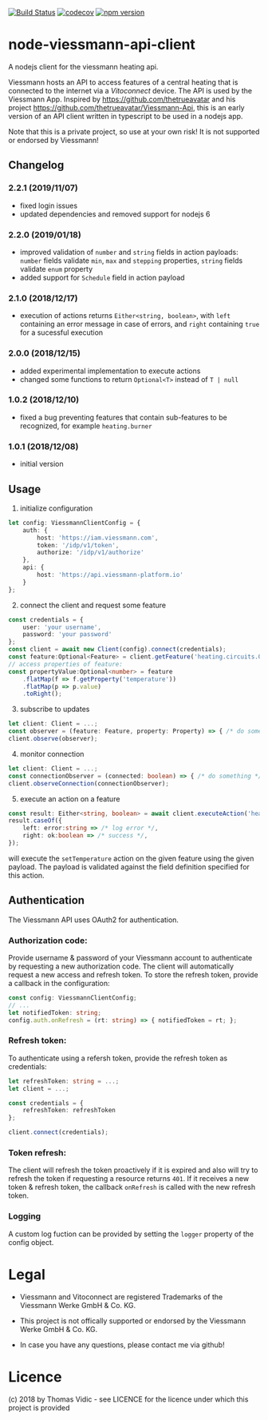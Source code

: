 [![Build Status](https://travis-ci.org/thovid/node-viessmann-api-client.svg?branch=master)](https://travis-ci.org/thovid/node-viessmann-api-client) [![codecov](https://codecov.io/gh/thovid/node-viessmann-api-client/branch/master/graph/badge.svg)](https://codecov.io/gh/thovid/node-viessmann-api-client)
[![npm version](https://badge.fury.io/js/viessmann-api-client.svg)](https://badge.fury.io/js/viessmann-api-client)

# node-viessmann-api-client

A nodejs client for the viessmann heating api.

Viessmann hosts an API to access features of a central heating that is connected to the internet via a *Vitoconnect* device. The API is used by the Viessmann App.
Inspired by https://github.com/thetrueavatar and his project https://github.com/thetrueavatar/Viessmann-Api, this is an early version of an API client written in typescript to be used in a nodejs app. 

Note that this is a private project, so use at your own risk! It is not supported or endorsed by Viessmann!

## Changelog
### 2.2.1 (2019/11/07)
- fixed login issues
- updated dependencies and removed support for nodejs 6
### 2.2.0 (2019/01/18)
- improved validation of `number` and `string` fields in action payloads: `number` fields validate `min`, `max` and `stepping` properties, `string` fields validate `enum` property
- added support for `Schedule` field in action payload 
### 2.1.0 (2018/12/17)
- execution of actions returns `Either<string, boolean>`, with `left` containing an error message in case of errors, and `right` containing `true` for a sucessful execution
### 2.0.0 (2018/12/15)
- added experimental implementation to execute actions
- changed some functions to return `Optional<T>` instead of `T | null`
### 1.0.2 (2018/12/10) 
- fixed a bug preventing features that contain sub-features to be recognized, for example `heating.burner`
### 1.0.1 (2018/12/08)
- initial version

## Usage
1. initialize configuration
```typescript
let config: ViessmannClientConfig = {
    auth: {
        host: 'https://iam.viessmann.com',
        token: '/idp/v1/token',
        authorize: '/idp/v1/authorize'
    },
    api: {
        host: 'https://api.viessmann-platform.io'
    }
};
```
2. connect the client and request some feature
```typescript
const credentials = {
    user: 'your username',
    password: 'your password'
};
const client = await new Client(config).connect(credentials);
const feature:Optional<Feature> = client.getFeature('heating.circuits.0.operating.programs.comfort');
// access properties of feature:
const propertyValue:Optional<number> = feature
    .flatMap(f => f.getProperty('temperature'))
    .flatMap(p => p.value)
    .toRight();
```

3. subscribe to updates
```typescript
let client: Client = ...;
const observer = (feature: Feature, property: Property) => { /* do something */ };
client.observe(observer);
```

4. monitor connection
```typescript
let client: Client = ...;
const connectionObserver = (connected: boolean) => { /* do something */ };
client.observeConnection(connectionObserver);
```
5. execute an action on a feature
```typescript
const result: Either<string, boolean> = await client.executeAction('heating.circuits.0.operating.programs.comfort', 'setTemperature', {targetTemperature: 22});
result.caseOf({
    left: error:string => /* log error */,
    right: ok:boolean => /* success */,
});
```
will execute the `setTemperature` action on the given feature using the given payload. The payload is validated against the field definition specified for this action.

## Authentication
The Viessmann API uses OAuth2 for authentication. 
### Authorization code: 
Provide username & password of your Viessmann account to authenticate by requesting a new authorization code. The client will automatically request a new access and refresh token. To store the refresh token, provide a callback in the configuration:
```typescript
const config: ViessmannClientConfig;
// ...
let notifiedToken: string;
config.auth.onRefresh = (rt: string) => { notifiedToken = rt; };
```
### Refresh token:
To authenticate using a refersh token, provide the refresh token as credentials:
```typescript
let refreshToken: string = ...;
let client = ...;

const credentials = {
    refreshToken: refreshToken
};

client.connect(credentials);
```
### Token refresh:
The client will refresh the token proactively if it is expired and also will try to refresh the token if requesting a resource returns `401`. If it receives a new token & refresh token, the callback `onRefresh` is called with the new refresh token.

### Logging
A custom log fuction can be provided by setting the `logger` property of the config object.

# Legal
- Viessmann and Vitoconnect are registered Trademarks of the Viessmann Werke GmbH & Co. KG. 

- This project is not offically supported or endorsed by the Viessmann Werke GmbH & Co. KG.

- In case you have any questions, please contact me via github!

# Licence
(c) 2018 by Thomas Vidic - see LICENCE for the licence under which this project is provided
